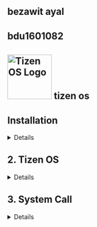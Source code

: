 
## bezawit ayal
## bdu1601082
## <img src="https://images.openai.com/thumbnails/740d12d198af435804083a6cbf5cd482.jpeg" alt="Tizen OS Logo" width="100"> tizen os

## <!DOCTYPE html>
<html lang="en">
<head>
  <meta charset="UTF-8">
  <meta name="viewport" content="width=device-width, initial-scale=1.0">
 
</head>
<body>

  <section id="installation">
    <h2> Installation</h2>
    <p><details><pre>installation 
The installation process for Tizen OS primarily involves installing Tizen Studio, the dedicated development environment, and then installing the necessary tools and SDKs within it. You can also install Tizen SDK through Visual Studio. For Samsung TVs, you may need to install third-party apps using USB or by enabling developer mode and allowing installation from unknown sources. 
The installer has been renewed to provide a better user experience and show the unique Tizen philosophy. Using the new installer, you can now install the basic platform and the useful tools with a few clicks.

You can use either the GUI or the CLI version of the installer.

Using the GUI Installer

To install Tizen Studio:
<li> Search Tizen Studio installer </li>
<li>Down load 64 bit</li>
<li> Wait for fiile downloading  ends </li>
<li> Open the file </li>
<li>Accept the software license.</li>
<li>The license contains important legal notices for using Tizen Studio. Read it fully, and click Accept only if you agree with the license statement</li>
<li> And then click Install </li>
<li>Wait  until installation is done </li>
<li> Click Finish and close the installer:</li>
 <li>Package Manager is  launched  automatically </li>
      <li>Click  Install on latest version (9.0) and accept  the Package Manager license agreement </li>
      <li>Wait for your installation is finished :
      </li>
    </pre> </details></p>
   
  </section>

  <section id="tizen">
    <h2>2. Tizen OS</h2>
    <p><details><pre>
     <h2> Introduction </h2>
Tizen is an open source Linux based operating system.It is primarily developed by Samsung electronics and supported by Linux Foundation.tizen is device powered by tizen can provide seamless connectivity to tizen developers and device users among various device type.
• Tizen designed for diverse device are getting smarter and more connected  
• It supports both headed and headless product 
• It improves security measures that protect users information and risks like loading un trusted software 
• It allows developers creat customised apps that use wide range of device feature 
• It is based on the Linux kernel  and designed to provide smooth and efficient user experiences 
•  is designed to power a wide variety of devices, from smartphones and tablets to smart TVs and wearables, as well as Internet of Things (IoT). 
• It’s developed by the Tizen Association, which includes major players like Samsung and Intel.
•  The goal of Tizen is to create a versatile and adaptable platform that caters to the needs of both manufacturers and developers.
• At its core, Tizen aims to unify the experience across different types of devices, making it easier for users to navigate and enjoy their technology. 
• It  focuses on simplicity and user-friendliness.
•  Tizen strives to provide a seamless experience, no matter what device you’re using.

<h2>History of tizen</h2>

The journey of Tizen OS began in 2005 when Nokia developed a platform based on Debian GNU/Linux, which included the Maemo operating system and its accompanying Software Development Kit (SDK). In February 2010, Nokia and Intel Corporation announced a significant collaboration, merging the Maemo platform with Intel's Moblin, a "mobile Linux" initiative. This partnership resulted in the creation of MeeGo.

However, in February 2011, Nokia shifted its focus by partnering with Microsoft to establish a global mobile ecosystem, opting to use the Windows Operating System for its devices. This decision left Intel without a major mobile hardware partner, ultimately leading to the abandonment of MeeGo in favor of a new project: Tizen.

On February 25, 2013, Samsung made a pivotal announcement regarding its mobile strategy. The company decided to retire its Bada operating system (with "bada" meaning "ocean" in Korean) and merge its features and functionalities into Tizen. 

Today, Tizen is hosted by the Linux Foundation, with its development being fully open and guided by a technical team comprised of experts from both Intel and Samsung. This collaborative effort aims to create a versatile and adaptable platform that serves a wide range of devices, from smartphones to IoT 

<h2>Objective of Tizen OS </h2>

Tizen  provides an application framework based on JavaScript. JavaScript is strong especially in IoT devices, since it has enormous developer community support and a fast development cycle.

1. Cross-Device Compatibility: To enable a seamless user experience across various device categories by providing a unified platform that allows applications to run on multiple devices without extensive modification.

2. Developer Empowerment: To facilitate application development through support for multiple programming languages and frameworks, particularly emphasizing web technologies like HTML5, thereby encouraging innovation and creativity in app design.

3. Modularity and Flexibility: To offer a modular architecture that allows manufacturers to customize the operating system according to their specific requirements and use cases, enhancing adaptability in different markets.

4. Enhanced User Experience: To deliver an intuitive and responsive user interface that meets the needs of diverse users while ensuring accessibility and ease of use.

5. Robust Security: To prioritize security through features such as sandboxing, secure boot, and regular updates, ensuring the protection of user data and maintaining trust in the platform.

6. Ecosystem Growth: To foster a vibrant ecosystem of applications and services that enrich the user experience, encouraging developers to create and distribute innovative solutions through the Tizen Store.

7. Support for Emerging Technologies: To adapt to the evolving landscape of technology by integrating support for new standards and innovations in areas such as IoT, artificial intelligence, and connectivity.

8. Software Updates

For home appliance products, Tizen RT supports the proprietary software update mechanism developed by Samsung. As Tizen RT becomes an open source project, non-Samsung devices running Tizen RT require the software update service as well. To support non-Samsung devices, Tizen RT plans to support OMA lightweight M2M (LWM2M)-based FOTA in 2017. ARTIK Cloud already supports LWM2M.

9. Fault Tolerance

IoT platforms face a challenge in the large-scale device management of deployed IoT devices. System reliability has become a key success factor for IoT platforms. If a critical bug in device drivers or other system components occurs, the whole system inevitably crashes in the case of a traditional monolithic kernel. A clear solution is needed to overcome this challenge; however, typical Tizen RT target devices have only an MPU (memory protection unit). Without an MMU (memory management unit), protecting the system from faults is much more difficult. To provide MPU-based fault isolation, Tizen RT pursues 4 approaches:

• Per-thread memory protection

• Microkernel architecture

• Self-healing

• Live update

Assuming the completion of all these features, Tizen RT can be safely protected from any kind of faults. For example, even though a network component encounters a critical error, this fault can be identified by memory protection and isolated by the microkernel architecture. The network component can be restarted by self-healing without any effect on the entire system. If that component is not self-healed eventually, it can be updated by live update through software updating.

10. Memory Protection

Tizen RT supports not only flat build, but also memory-protected build. The former can help to reduce the memory usage at the expense of memory vulnerability. The latter can be achieved at the cost of about 20~30% increase of memory usage. Which mode is more suitable for low-end IoT devices depends on the trade-off analysis, considering software requirements and hardware limitations.

User/kernel space separation has already been achieved. The entire memory map is divided into user and kernel spaces. The kernel space is exclusively accessed by the kernel only. Any user tasks which illegally attempt to access this memory region raise an exception. In this mode, the kernel executes with privileged permissions while user threads execute with unprivileged, restricted permissions, as shown in the following figure. Per-thread memory protection is expected to be implemented in the first half of 2017.

The user thread is executed in the unprivileged mode with restricted permissions. When multiple threads are running, the scheduler preempts the currently-running task and brings the new ready-to-run thread for execution. The stack/data region of thread A is protected from being written by thread B even after thread A is preempted by thread B. This per-thread protection can be realized by the MPU which stores and restores the MPU context of every thread at every context switch.

 <h2> Software and hardware requirements of Tizen OS </h2>

The software and hardware requirements for Tizen OS can vary based on the specific version of Tizen and the type of device it is intended for (e.g., smartphones, smart TVs, wearables, IoT devices). Below are general guidelines for both software and hardware requirements:

Software Requirements

1. Development Environment:

   • Tizen Studio: The official IDE for Tizen application development, which includes tools for building, debugging, and testing applications.

   • Web Development Tools: Support for web technologies like HTML5, CSS, and JavaScript.

   • Native Development Tools: C/C++ development tools for native applications.

2. Supported APIs:

   • Tizen provides various APIs for accessing device features, including multimedia, sensors, networking, and more. Developers need to be familiar with these APIs based on the type of application they are building.

3. Frameworks:

   • Support for various frameworks such as .NET, W3C APIs, and others depending on the target application type.

Hardware Requirements

1. Processor:

   • ARM-based processors (e.g., Cortex-A series) are commonly used in Tizen devices.

   • x86 architecture is also supported in some cases, particularly for smart TVs and other devices.

2. Memory:

   • Minimum RAM: Typically 512 MB or higher, depending on the device type.

   • Recommended RAM: 1 GB or more for better performance, especially for smartphones and complex applications.

3. Storage:

   • Minimum storage: At least 1 GB of internal storage is recommended for basic functionality.

   • Additional storage may be required for applications, media files, and system updates.

4. Display:

   • Support for various display resolutions depending on the device category (e.g., HD for TVs, standard resolutions for wearables).

5. Connectivity:

   • Support for Wi-Fi, Bluetooth, and possibly cellular connectivity (for smartphones).

   • Ethernet support may be required for certain devices.

6. Sensors and Interfaces (depending on the device):

   • Touchscreen capabilities for smartphones and wearables.

   • Various sensors such as accelerometers, gyroscopes, heart rate monitors (for wearables), etc.

7. Graphics:

   • GPU support may be required for rendering graphics-intensive applications, especially in smart TVs and gaming devices.

Note

The specific requirements can vary significantly based on the intended use case of the Tizen OS device. Therefore, it's essential to refer to the official Tizen documentation for the particular version and device category you are interested in to obtain precise specifications.



Supported file system 

1. ext4 (Fourth Extended File System)

• Overview: ext4 is a journaling file system that is widely used in Linux-based operating systems, including Tizen. It is an evolution of the earlier ext3 file system, providing improvements in performance, reliability, and scalability.

• Features:
  • Journaling: This feature helps protect data integrity by keeping a log of changes that will be made. In case of a crash or power failure, the system can recover more gracefully.

  • Support for Large Files: ext4 supports files larger than 2 TB and volumes up to 1 EB (exabyte), making it suitable for modern applications with large data requirements.

  • Performance Improvements: It includes features like delayed allocation and multiblock allocation, which enhance performance, especially with large files.

  • Backward Compatibility: ext4 is backward compatible with ext3 and ext2, allowing for easier upgrades.

Why it supports??

 Performance and Reliability: ext4 is a journaling file system, which means it provides better data integrity and recovery options. This is crucial for devices where reliability is paramount, such as smart TVs and home appliances. The performance enhancements over previous versions (like ext3) make it suitable for handling large applications and multimedia content.

• Support for Large Files: With the increasing size of media files (like 4K videos), ext4's ability to handle very large files makes it an ideal choice for modern applications that require substantial storage.

• Scalability: ext4 can support large volumes, which is essential for devices that may require extensive storage solutions without compromising performance.

• Backward Compatibility: By supporting ext3 and ext2, Tizen can easily upgrade existing systems without losing data or requiring complex migration processes.

2. FAT (File Allocation Table)

• Overview: FAT is one of the oldest file systems still in use today and is known for its simplicity and wide compatibility.

• Features:

  • Compatibility: FAT is supported by virtually all operating systems, making it ideal for removable media like USB flash drives and SD cards.

  • Simplicity: The structure of FAT is straightforward, which makes it easy to implement and manage.

  • Limitations: FAT32 (the most common version) has a maximum file size limit of 4 GB and volume size limit of 8 TB.

Why it supports??

• Simplicity and Compatibility: FAT's straightforward design allows for easy implementation across a wide range of devices. Its compatibility with nearly all operating systems makes it an excellent choice for removable media such as USB drives and SD cards, which are often used in Tizen-powered devices.

• Legacy Support: Many older devices and systems still rely on FAT, so supporting this file system ensures that Tizen can interact with a broader array of hardware and software environments, facilitating easier data transfer and sharing.

3. exFAT (Extended File Allocation Table)

• Overview: exFAT is an extension of the FAT file system designed to address the limitations of FAT32, particularly for flash drives and SD cards used in modern devices.

• Features:

  • Support for Large Files: exFAT can handle files larger than 4 GB, making it suitable for high-definition video files and large applications.

  • Optimized for Flash Memory: It is designed specifically for flash storage, reducing wear and improving performance on such devices.

  • Compatibility: Like FAT, exFAT is widely supported across different operating systems, including Windows and macOS, making it a good choice for external storage.

Use Cases in Tizen

• Smart TVs: Tizen OS is commonly used in smart TVs where ext4 is often utilized for the internal storage due to its performance and reliability.

• Wearables: Devices like smartwatches may use FAT or exFAT for external storage options to ensure compatibility with other devices.

• IoT Devices: In IoT applications, the choice of file system may depend on the specific requirements of the device, including storage capacity and data access patterns.

Why it supports??

• Handling Large Files: exFAT addresses the limitations of FAT32 by supporting files larger than 4 GB. This is increasingly important in today's digital landscape, where high-definition video and large applications are common.

• Optimized for Flash Storage: Given that many Tizen devices use flash memory (e.g., smartphones, smart TVs, wearables), exFAT is designed to work efficiently with such storage types, enhancing performance and longevity.

• Cross-Platform Compatibility: Like FAT, exFAT is widely recognized across different operating systems, making it suitable for external storage scenarios where users may need to move files between Tizen devices and other platforms like Windows or macOS

The combination of these file systems in Tizen OS allows it to cater to a wide range of devices and applications. The choice between ext4, FAT, and exFAT typically depends on factors such as performance needs, storage capacity, and compatibility requirements with other devices.

The selection of these file systems reflects Tizen OS's focus on flexibility, performance, reliability, and compatibility across various device types. By incorporating ext4 for internal storage needs and FAT/exFAT for external storage solutions, Tizen can effectively meet the demands of modern applications while ensuring ease of use for consumers. This multi-faceted approach allows Tizen to serve a diverse ecosystem of devices—from smart TVs to wearables—while maintaining robust performance and user-friendly features.

   <h2>advantage and disadvantage of Tizen OS </h2>

Advantages
Tizen OS offers several advantages that make it a compelling choice for various devices, including smart TVs, wearables, smartphones, and IoT devices. Here are some of the key advantages of Tizen OS:

1. Open Source Platform

Tizen is an open-source platform, allowing developers to customize the user interface and tailor the operating system to specific device requirements. 

   • Tizen is an open-source operating system, which means developers can access and modify the source code. This fosters innovation and allows for customization to meet specific needs.

2. Cross-Device Compatibility

   • Tizen supports a wide range of devices, including smart TVs, wearables, smartphones, and home appliances. This allows for a unified ecosystem where applications can be developed and run across multiple device types.

3. Rich Development Environment

   • Tizen Studio provides a robust set of tools for developers, including a comprehensive IDE, emulators, and debugging tools. It supports multiple programming languages such as HTML5, CSS, and JavaScript, making it accessible to web developers.

4. Performance and Efficiency

 • Tizen is designed to be lightweight and efficient, which helps in optimizing performance on devices with limited resources. This results in faster boot times and improved responsiveness.

5. User-Friendly Interface

Tizen is known for its intuitive and streamlined interface, making it easy to navigate and access various features and apps.

   • Tizen OS features a clean and intuitive user interface that enhances the user experience. Its design is adaptable to various screen sizes and resolutions, providing a consistent experience across devices.

6. Strong Support for Multimedia

   • Tizen has robust support for multimedia applications, including video playback, streaming services, and gaming. This makes it particularly appealing for smart TVs and media devices.

7. Security Features

   • Tizen incorporates advanced security features, such as a secure boot process and application sandboxing, which help protect user data and ensure the integrity of the operating system.

8. Integration with IoT

   • Tizen is well-suited for IoT applications, allowing seamless integration with various smart home devices and sensors. This makes it an excellent choice for smart appliances and connected environments.

9. Strong Backing from Industry Leaders

   • Tizen is backed by prominent companies like Samsung, which helps ensure ongoing development, support, and a strong ecosystem of applications and services.

10. Support for Multiple Connectivity Options

   • Tizen supports various connectivity options such as Wi-Fi, Bluetooth, NFC, and more, enabling devices to connect easily to networks and other devices.

11. Regular Updates and Community Support

   • Being an open-source platform with a vibrant developer community means that Tizen benefits from regular updates and improvements based on user feedback and contributions.

12. Customization for Manufacturers

   • Device manufacturers can customize Tizen OS to suit their branding and specific use cases, allowing for differentiation in a competitive market.

Lightweight and efficient:
Tizen is designed to be lightweight, consuming less battery and resources compared to other operating systems like Android. 

Focus on core tasks:
On mobile devices, Tizen prioritizes a simplified experience, focusing on essential tasks like messaging, navigation, music, and fitness tracking. 

Samsung ecosystem integration:
Tizen seamlessly integrates with other Samsung devices and services, offering a cohesive user experience within the Samsung ecosystem. 

Supports popular streaming services:
Tizen supports major streaming platforms like Netflix, Amazon Prime Video, and Hulu. 

Seamless smartphone casting:
Tizen offers seamless smartphone casting capabilities, allowing users to easily cast content from their mobile devices to the smart TV. 

Disadvantages 
While Tizen OS has several advantages, it also comes with its own set of disadvantages. Here are some of the key drawbacks:

1. Limited App Ecosystem

While Tizen has its own app store, the selection of apps and games is smaller compared to the Google Play Store on Android TV. 

   • Compared to more established operating systems like Android and iOS, Tizen has a smaller app ecosystem. This can limit the availability of popular applications and services, which may deter users.

2. Fragmentation Issues

   • The wide range of devices that support Tizen can lead to fragmentation. Different versions of the OS may be used across devices, making it challenging for developers to create applications that work seamlessly on all devices.

3. Less Developer Interest

   • Due to its smaller market share and user base, Tizen may attract less interest from developers compared to more popular platforms. This can result in fewer resources dedicated to creating and maintaining applications.

4. Compatibility Challenges

   • Some applications or features available on other operating systems may not be compatible with Tizen. This can limit user experience and functionality for those transitioning from other platforms.

5. Limited Market Penetration

   • Tizen OS is primarily used in Samsung devices and some IoT products. This limited market penetration can restrict its growth and visibility compared to more widely adopted operating systems.

6. User Interface Limitations

   • While Tizen has a user-friendly interface, some users may find it less intuitive or visually appealing compared to competitors like Android TV or Apple TV, which could affect user satisfaction.

7. Performance Variability

   • The performance of Tizen OS can vary significantly depending on the hardware it runs on. Devices with lower specifications may experience sluggishness or lag, impacting the overall user experience.

8. Dependence on Samsung

   • Since Samsung is the primary supporter and developer of Tizen, the platform's future is closely tied to the company's strategy. Any changes in Samsung's direction could impact the development and support for Tizen.

9. Security Concerns

   <li> Although Tizen has security features, its open-source nature can also pose risks if vulnerabilities are discovered and not addressed promptly. Additionally, the smaller community may lead to slower responses to security threats.</li>

10. Learning Curve for Developers

   <li> While Tizen Studio is a robust development environment, developers unfamiliar with the platform may face a learning curve, particularly if they are more accustomed to mainstream operating systems.</li>

11. Limited Global Support

   <li> Support for Tizen varies by region, and users in certain areas may find it difficult to get help or resources related to the OS.</li>

12. Market Perception

   <li> Tizen may not have the same brand recognition or positive perception as more established operating systems, which can affect user trust and willingness to adopt devices running Tizen.</li>

Less flexibility and customization options:
Tizen may not offer the same level of flexibility and customization options as Android or other competing operating systems. 

Documentation and support limitations:
Some users have reported that the documentation for Tizen can be lacking in certain areas, and customer support may not be as readily available. 

Potential for slower performance on older devices:
Some older devices running Tizen may experience performance issues compared to newer devices or those running other operating systems. 

Not as widely adopted as other OS:
Tizen is not as widely adopted as other operating systems like Android or iOS, which may lead to a smaller developer community and fewer third-party apps

  <li> Conclusion </li>

In conclusion, while Tizen OS offers several advantages, such as a lightweight design, flexibility for various devices, and strong integration with Samsung products, it also faces notable challenges that can impact its adoption and usability. The limited app ecosystem, fragmentation issues, and reduced developer interest hinder its competitiveness against more established platforms like Android and iOS. Additionally, concerns regarding compatibility, performance variability, and market penetration further complicate its position in the tech landscape.

For consumers and developers alike, understanding these disadvantages is essential when considering Tizen OS for their devices or applications. As the technology landscape continues to evolve, Tizen's future will largely depend on how effectively it can address these challenges, expand its ecosystem, and enhance user experience while remaining aligned with Samsung's strategic vision. Ultimately, while Tizen has potential, it must overcome significant hurdles to realize widespread acceptance and success in a crowded market.

  Recommendation

Tizen OS is an open-source operating system based on the Linux kernel, primarily designed for a variety of devices, including smart TVs, wearables, and IoT devices. Here are some key points and recommendations regarding Tizen OS:

Key Features of Tizen OS:

1. Cross-Device Compatibility: Tizen is designed to work across various devices, making it versatile for developers targeting multiple platforms.

2. Lightweight and Efficient: Tizen is optimized for performance, making it suitable for devices with limited resources, such as smartwatches and low-end TVs.

3. HTML5 Support: Tizen supports HTML5, allowing developers to create web applications that can run seamlessly on Tizen devices.

4. Strong Security: The OS has built-in security features, which are crucial for IoT devices that may be vulnerable to attacks.

5. Developer Tools: Tizen provides a comprehensive set of development tools, including the Tizen Studio IDE, which supports a range of programming languages and frameworks.

Recommendations for Using Tizen OS:

1. For Developers:

   <li> Explore Tizen Studio: Familiarize yourself with Tizen Studio for application development. It offers emulators, debugging tools, and a wide range of samples.</li>

   <li> Utilize the Tizen Web APIs: Make use of the extensive APIs provided by Tizen for accessing device capabilities like sensors, notifications, and multimedia.</li>
   <li>Join the Community: Engage with the Tizen developer community through forums and events to share knowledge and get support.</li>

2. For Consumers:

   <li>Smart TVs: If you're considering a smart TV, look for models that run Tizen OS, as they often offer a user-friendly interface and access to popular streaming services.</li>

   <li>Wearables: Explore smartwatches running Tizen OS, such as those from Samsung's Galaxy Watch series, which provide a good balance of functionality and battery life.</li>

3. For Businesses:

  <li> IoT Solutions: Consider using Tizen for IoT applications due to its lightweight nature and security features. It can be particularly effective in smart home or industrial applications.</li>

   <li>Custom Applications: If you are developing custom applications for specific devices (like kiosks or digital signage), Tizen's flexibility allows for tailored solutions.</li>

<li>Tizen OS is a robust platform suitable for various applications, especially in the smart device ecosystem. Whether you are a developer looking to create new applications or a consumer interested in smart technology, Tizen offers numerous advantages worth exploring.</li>

 Vertualizatin in modern OS 

What is Virtualization?

<li>Think of virtualization like having a magic box that allows you to create multiple smaller boxes inside it. Each of these smaller boxes can run its own operating system and applications, just like having different computers, but they all share the same physical hardware. This technology helps us make the most out of our computers without needing a bunch of separate machines.</li>

Why Use Virtualization?

<li>Better Use of Resources: Imagine you have a big pizza (your physical computer) and you want to share it with friends (the virtual machines). Instead of everyone getting their own pizza (separate computers), you cut it into slices (virtual machines) so everyone can enjoy it without wasting food.</li>

<li>Safety and Isolation: Each virtual machine is like a separate room in a house. If one room gets messy (like an application crashes), it doesn’t spill over into the other rooms. This keeps everything running smoothly and securely.</li>

<li>Easily Expandable: If you suddenly need more space for guests (more applications or users), you can easily build another room without needing to buy a new house. Similarly, you can create new virtual machines quickly as your needs grow.</li>

<li>Cost Savings: By using virtualization, you’re not buying multiple houses (computers) but rather making better use of your existing one. This saves money on hardware, electricity, and maintenance.</li>

<li>Safe Testing Environment: If you want to try out a new recipe (application), you can do it in one of those smaller boxes without messing up your main kitchen (main system). This way, you can experiment without any risk.</li>

<li>Easy Recovery: If something goes wrong, like a storm damaging your house, having those smaller boxes means you can quickly move them to a safe place or restore them easily without losing everything.</li>

How Does It Work?

<li>The Hypervisor: Think of this as the magic that makes everything possible. It sits between your physical hardware (the big pizza) and the virtual machines (the slices). It decides how much of the pizza each slice gets and makes sure they all get what they need.</li>

<li>Virtual Machines: These are your smaller boxes or slices of pizza, each with its own setup. They can run different operating systems and applications, just like how you might have different flavors of pizza.</li>

<li>Guest Operating Systems: Each virtual machine can have its own flavor—Windows, Linux, etc.—allowing you to use whatever suits your needs best.

 <li>Resource Management: The hypervisor is like a good host at a party, making sure everyone has enough to eat and drink. It allocates resources like CPU and memory to each virtual machine based on what they need at any given time.</li>

<li>Management Tools: These are like the party planners who help you keep track of everything—ensuring that all your virtual machines are running smoothly and that you can easily set up or shut down as needed.</li>

<li>Virtualization is like having a smart way to make the most out of your computing resources. It allows you to run multiple systems on one machine, providing flexibility, safety, and efficiency. Whether for business or personal use, virtualization helps us do more with less, making our digital lives easier and more productive!</li></p>
    <ul>
      <li>Web and native application support</li>
      <li>Lightweight and fast</li>
      <li>Great for IoT devices</li>
    </ul></pre></details>
  </section>

  <section id="systemcall">
    <h2>3. System Call</h2>
    <p>
      <details><pre> lstat() system call

lstat() function will control all the system status and returns the information about a special link called a symbolic link. stat() & fstat() function gives the information about the particular file, but the lstat() function refers to a link which points the particular file.

Syntax

The syntax of lstat() function is –
int lstat(const char *path, struct stat *buf);
Here inside the lstat() function, we will pass two parameters as an argument.

The first parameter of the function is a path that gives information about its identification and the probable or actual source of the file.

Another parameter is buff which gives information about the address to the stat structure. This stat structure holds all the updated information about the particular file, which is pointed by the *buf pointer.

The Structure of lstat() Function</p>

        <p>The system called lstat() function returns a structure called stat structure. The data members of that stat structure are:

<li> st_mode: the file permissions and file type information.

<li>st_ino: Information about the inode.

<li>st_dev: the device name.</li>

<li> st_uid: getting the identification of the source file.</li>

<li> st_gid: getting the group of identification of the source file</li>

<li>st_size: the size of the file.</li>

<li> st_atime: mentioning the last time of the used file.</li>

<li>st_ctime: mentioning the time of changing the metadata of the file. Example: file name change.</li>

<li>st_mtime: mentioning the time to change the content of the file.</li>

<li> st_nlink: mentioning the number of the directory entry.</li>

<li>st_blocks: counting the number of used blocks (512 bytes).</li></p>
  
      <p>Macros
        The lstat() function has stast struction, which contains several types of macros. These macros help the lstat() function to recognize the type of files. The name of these macros is:
• S_ISBLK(): test for a block special file.

• S_ISCHR(): examine if the file is a character device file.

• S_ISDIR(): file type is a directory.

• S_ISFIFO(): inspection related to pipe in the system.

• S_ISREG(): examine the commonly used file.

• S_ISLINK(): examine the soft link.

• S_ISSOCK(): examine if the file is a socket.</p>

        <p>The lstat() function in Unix-like operating systems is used to retrieve information about a file or a symbolic link. Unlike stat(), which follows symbolic links, lstat() returns information about the link itself.

1. Include Headers: We include <stdio.h> for input/output functions, <stdlib.h> for general utilities, <sys/stat.h> for the stat structure and lstat() function, and <unistd.h> for POSIX operating system API.

2. Check Arguments: The program expects one argument (the filename). If not provided, it prints usage instructions and exits.

3. Call lstat(): The lstat() function is called with the filename and a pointer to a struct stat. If it fails, it prints an error message using perror().

4. Print Information: If successful, it prints various attributes of the file, including size, number of links, inode number, and file type.

5. File Type Determination: The program uses macros like S_ISREG, S_ISDIR, etc., to determine the type of file.

Compilation and Execution
To compile and run this program, save it as lstat_example.c and use the following commands in your terminal:

gcc -o lstat_example lstat_example.c
./lstat_example <filename>

Replace <filename> with the path to a file or symbolic link you want to examine.

Make sure you have the appropriate permissions to access the file or symbolic link you're querying with lstat().
lstat() system call</pre>

    </p>
    </ul>
  </section>

</body>
</html>

